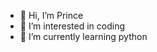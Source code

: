 - 👋 Hi, I’m Prince
- 👀 I’m interested in coding
- 🌱 I’m currently learning python 

<!---
prince7348/prince7348 is a ✨ special ✨ repository because its `README.md` (this file) appears on your GitHub profile.
You can click the Preview link to take a look at your changes.
--->
